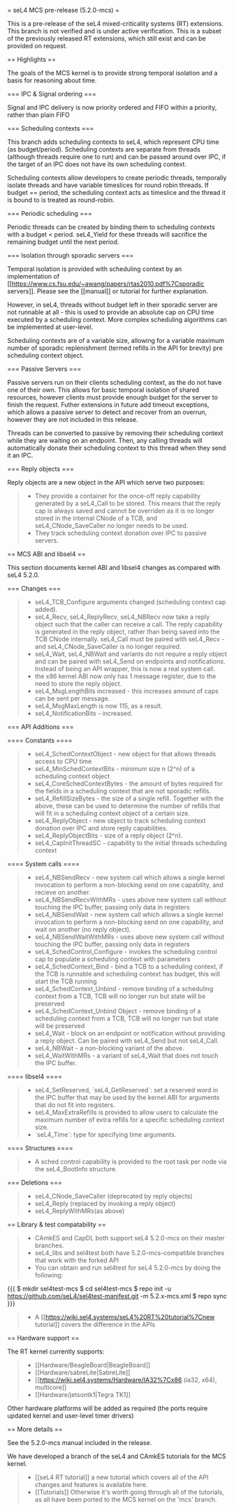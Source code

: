 = seL4 MCS pre-release (5.2.0-mcs) =

This is a pre-release of the seL4 mixed-criticality systems (RT)
extensions. This branch is not verified and is under active
verification. This is a subset of the previously released RT extensions,
which still exist and can be provided on request.

== Highlights ==

The goals of the MCS kernel is to provide strong temporal isolation and
a basis for reasoning about time.

=== IPC & Signal ordering ===

Signal and IPC delivery is now priority ordered and FIFO within a
priority, rather than plain FIFO

=== Scheduling contexts ===

This branch adds scheduling contexts to seL4, which represent CPU time
(as budget/period). Scheduling contexts are separate from threads
(although threads require one to run) and can be passed around over IPC,
if the target of an IPC does not have its own scheduling context.

Scheduling contexts allow developers to create periodic threads,
temporally isolate threads and have variable timeslices for round robin
threads. If budget == period, the scheduling context acts as timeslice
and the thread it is bound to is treated as round-robin.

=== Periodic scheduling ===

Periodic threads can be created by binding them to scheduling contexts
with a budget &lt; period. seL4\_Yield for these threads will sacrifice
the remaining budget until the next period.

=== Isolation through sporadic servers ===

Temporal isolation is provided with scheduling context by an
implementation of
\[\[<https://www.cs.fsu.edu/~awang/papers/rtas2010.pdf%7Csporadic>
servers\]\]. Please see the \[\[manual\]\] or tutorial for further
explanation.

However, in seL4, threads without budget left in their sporadic server
are not runnable at all - this is used to provide an absolute cap on CPU
time executed by a scheduling context. More complex scheduling
algorithms can be implemented at user-level.

Scheduling contexts are of a variable size, allowing for a variable
maximum number of sporadic replenishment (termed refills in the API for
brevity) pre scheduling context object.

=== Passive Servers ===

Passive servers run on their clients scheduling context, as the do not
have one of their own. This allows for basic temporal isolation of
shared resources, however clients must provide enough budget for the
server to finish the request. Futher extensions in future add timeout
exceptions, which allows a passive server to detect and recover from an
overrun, however they are not included in this release.

Threads can be converted to passive by removing their scheduling context
while they are waiting on an endpoint. Then, any calling threads will
automatically donate their scheduling context to this thread when they
send it an IPC.

=== Reply objects ===

Reply objects are a new object in the API which serve two purposes:

> -   They provide a container for the once-off reply capability
>     generated by a seL4\_Call to be stored. This means that the reply
>     cap is always saved and cannot be overriden as it is no longer
>     stored in the internal CNode of a TCB, and seL4\_CNode\_SaveCaller
>     no longer needs to be used.
> -   They track scheduling context donation over IPC to
>     passive servers.

== MCS ABI and libsel4 ==

This section documents kernel ABI and libsel4 changes as compared with
seL4 5.2.0.

=== Changes ===

> -   seL4\_TCB\_Configure arguments changed (scheduling context
>     cap added).
> -   seL4\_Recv, seL4\_ReplyRecv, seL4\_NBRecv now take a reply object
>     such that the caller can receive a call. The reply capability is
>     generated in the reply object, rather than being saved into the
>     TCB CNode internally. seL4\_Call must be paired with seL4\_Recv -
>     and seL4\_CNode\_SaveCaller is no longer required.
> -   seL4\_Wait, seL4\_NBWait and variants do not require a reply
>     object and can be paired with seL4\_Send on endpoints
>     and notifications. Instead of being an API wrapper, this is now a
>     real system call.
> -   the x86 kernel ABI now only has 1 message register, due to the
>     need to store the reply object.
> -   seL4\_MsgLengthBits increased - this increases amount of caps can
>     be sent per message.
> -   seL4\_MsgMaxLength is now 115, as a result.
> -   seL4\_NotificationBits - increased.

=== API Additions ===

==== Constants ====

> -   seL4\_SchedContextObject - new object for that allows threads
>     access to CPU time
> -   seL4\_MinSchedContextBits - minimum size n (2\^n) of a scheduling
>     context object
> -   seL4\_CoreSchedContextBytes - the amount of bytes required for the
>     fields in a scheduling context that are not sporadic refills.
> -   seL4\_RefillSizeBytes - the size of a single refill. Together with
>     the above, these can be used to determine the number of refills
>     that will fit in a scheduling context object of a certain size.
> -   seL4\_ReplyObject - new object to track scheduling context
>     donation over IPC and store reply capabilities.
> -   seL4\_ReplyObjectBits - size of a reply object (2\^n).
> -   seL4\_CapInitThreadSC - capability to the initial threads
>     scheduling context

==== System calls ====

> -   seL4\_NBSendRecv - new system call which allows a single kernel
>     invocation to perform a non-blocking send on one capability, and
>     recieve on another.
> -   seL4\_NBSendRecvWithMRs - uses above new system call without
>     touching the IPC buffer, passing only data in registers
> -   seL4\_NBSendWait - new system call which allows a single kernel
>     invocation to perform a non-blocking send on one capability, and
>     wait on another (no reply object).
> -   seL4\_NBSendWaitWithMRs - uses above new system call without
>     touching the IPC buffer, passing only data in registers
> -   seL4\_SchedControl\_Configure - invokes the scheduling control cap
>     to populate a scheduling context with parameters
> -   seL4\_SchedContext\_Bind - bind a TCB to a scheduling context, if
>     the TCB is runnable and scheduling context has budget, this will
>     start the TCB running
> -   seL4\_SchedContext\_Unbind - remove binding of a scheduling
>     context from a TCB, TCB will no longer run but state will be
>     preserved
> -   seL4\_SchedContext\_Unbind Object - remove binding of a scheduling
>     context from a TCB, TCB will no longer run but state will be
>     preserved
> -   seL4\_Wait - block on an endpoint or notification without
>     providing a reply object. Can be paired with seL4\_Send but
>     not seL4\_Call.
> -   seL4\_NBWait - a non-blocking variant of the above.
> -   seL4\_WaitWithMRs - a variant of seL4\_Wait that does not touch
>     the IPC buffer.

==== libsel4 ====

> -   seL4\_SetReserved, \`seL4\_GetReserved\`: set a reserved word in
>     the IPC buffer that may be used by the kernel ABI for arguments
>     that do not fit into registers.
> -   seL4\_MaxExtraRefills is provided to allow users to calculate the
>     maximum number of extra refills for a specific scheduling
>     context size.
> -   \`seL4\_Time\`: type for specifying time arguments.

==== Structures ====

> -   A sched control capability is provided to the root task per node
>     via the seL4\_BootInfo structure.

=== Deletions ===

> -   seL4\_CNode\_SaveCaller (deprecated by reply objects)
> -   seL4\_Reply (replaced by invoking a reply object)
> -   seL4\_ReplyWithMRs(as above)

== Library & test compatability ==

> -   CAmkES and CapDL both support seL4 5.2.0-mcs on their
>     master branches.
> -   seL4\_libs and sel4test both have 5.2.0-mcs-compatible branches
>     that work with the forked API
> -   You can obtain and run sel4test for seL4 5.2.0-mcs by doing the
>     following:

{{{ \$ mkdir sel4test-mcs \$ cd sel4test-mcs \$ repo init -u
<https://github.com/seL4/sel4test-manifest.git> -m 5.2.x-mcs.xml \$ repo
sync }}}

> -   A \[\[<https://wiki.sel4.systems/seL4%20RT%20tutorial%7Cnew>
>     tutorial\]\] covers the difference in the APIs

== Hardware support ==

The RT kernel currently supports:

> -   \[\[Hardware/BeagleBoard|BeagleBoard\]\]
> -   \[\[Hardware/sabreLite|SabreLite\]\]
> -   \[\[<https://wiki.sel4.systems/Hardware/IA32%7Cx86> (ia32, x64),
>     multicore\]\]
> -   \[\[Hardware/jetsontk1|Tegra TK1\]\]

Other hardware platforms will be added as required (the ports require
updated kernel and user-level timer drivers)

== More details ==

See the 5.2.0-mcs manual included in the release.

We have developed a branch of the seL4 and CAmkES tutorials for the MCS
kernel.

> -   \[\[seL4 RT tutorial\]\] a new tutorial which covers all of the
>     API changes and features is available here.
> -   \[\[Tutorials\]\] Otherwise it's worth going through all of the
>     tutorials, as all have been ported to the MCS kernel on the
>     'mcs' branch.

